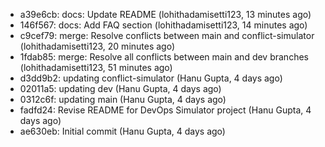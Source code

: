 - a39e6cb: docs: Update README (lohithadamisetti123, 13 minutes ago)
- 146f567: docs: Add FAQ section (lohithadamisetti123, 14 minutes ago)
- c9cef79: merge: Resolve conflicts between main and conflict-simulator (lohithadamisetti123, 20 minutes ago)
- 1fdab85: merge: Resolve all conflicts between main and dev branches (lohithadamisetti123, 51 minutes ago)
- d3dd9b2: updating conflict-simulator (Hanu Gupta, 4 days ago)
- 02011a5: updating dev (Hanu Gupta, 4 days ago)
- 0312c6f: updating main (Hanu Gupta, 4 days ago)
- fadfd24: Revise README for DevOps Simulator project (Hanu Gupta, 4 days ago)
- ae630eb: Initial commit (Hanu Gupta, 4 days ago)